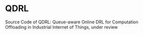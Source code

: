 # QDRL
Source Code of QDRL: Queue-aware Online DRL for Computation Offloading in Industrial Internet of Things, under review
